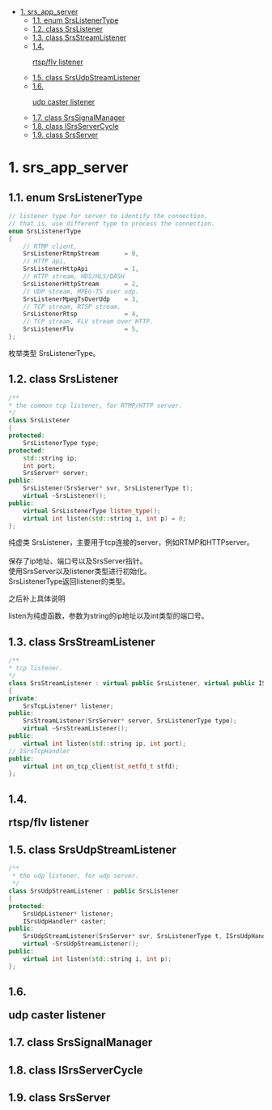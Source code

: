 <link href="../../Style/note.css" rel="stylesheet"></link>

<!-- TOC -->

- [1. srs_app_server](#1-srs_app_server)
    - [1.1. enum SrsListenerType](#11-enum-srslistenertype)
    - [1.2. class SrsListener](#12-class-srslistener)
    - [1.3. class SrsStreamListener](#13-class-srsstreamlistener)
    - [1.4. <p class="todo">rtsp/flv listener</p>](#14-p-classtodortspflv-listenerp)
    - [1.5. class SrsUdpStreamListener](#15-class-srsudpstreamlistener)
    - [1.6. <p class="todo">udp caster listener</p>](#16-p-classtodoudp-caster-listenerp)
    - [1.7. class SrsSignalManager](#17-class-srssignalmanager)
    - [1.8. class ISrsServerCycle](#18-class-isrsservercycle)
    - [1.9. class SrsServer](#19-class-srsserver)

<!-- /TOC -->

# 1. srs_app_server
## 1.1. enum SrsListenerType
```cpp
// listener type for server to identify the connection,
// that is, use different type to process the connection.
enum SrsListenerType 
{
    // RTMP client,
    SrsListenerRtmpStream       = 0,
    // HTTP api,
    SrsListenerHttpApi          = 1,
    // HTTP stream, HDS/HLS/DASH
    SrsListenerHttpStream       = 2,
    // UDP stream, MPEG-TS over udp.
    SrsListenerMpegTsOverUdp    = 3,
    // TCP stream, RTSP stream.
    SrsListenerRtsp             = 4,
    // TCP stream, FLV stream over HTTP.
    SrsListenerFlv              = 5,
};
```
枚举类型 SrsListenerType。


## 1.2. class SrsListener
```cpp
/**
* the common tcp listener, for RTMP/HTTP server.
*/
class SrsListener
{
protected:
    SrsListenerType type;
protected:
    std::string ip;
    int port;
    SrsServer* server;
public:
    SrsListener(SrsServer* svr, SrsListenerType t);
    virtual ~SrsListener();
public:
    virtual SrsListenerType listen_type();
    virtual int listen(std::string i, int p) = 0;
};
```
纯虚类 SrsListener，主要用于tcp连接的server，例如RTMP和HTTPserver。  
<br>
保存了ip地址、端口号以及SrsServer指针。  
使用SrsServer以及listener类型进行初始化。  
SrsListenerType返回listener的类型。  
<p class="todo">之后补上具体说明</p>
listen为纯虚函数，参数为string的ip地址以及int类型的端口号。

## 1.3. class SrsStreamListener
```cpp
/**
* tcp listener.
*/
class SrsStreamListener : virtual public SrsListener, virtual public ISrsTcpHandler
{
private:
    SrsTcpListener* listener;
public:
    SrsStreamListener(SrsServer* server, SrsListenerType type);
    virtual ~SrsStreamListener();
public:
    virtual int listen(std::string ip, int port);
// ISrsTcpHandler
public:
    virtual int on_tcp_client(st_netfd_t stfd);
};
```

## 1.4. <p class="todo">rtsp/flv listener</p>

## 1.5. class SrsUdpStreamListener
```cpp
/**
 * the udp listener, for udp server.
 */
class SrsUdpStreamListener : public SrsListener
{
protected:
    SrsUdpListener* listener;
    ISrsUdpHandler* caster;
public:
    SrsUdpStreamListener(SrsServer* svr, SrsListenerType t, ISrsUdpHandler* c);
    virtual ~SrsUdpStreamListener();
public:
    virtual int listen(std::string i, int p);
};
```

## 1.6. <p class="todo">udp caster listener</p>

## 1.7. class SrsSignalManager

## 1.8. class ISrsServerCycle

## 1.9. class SrsServer